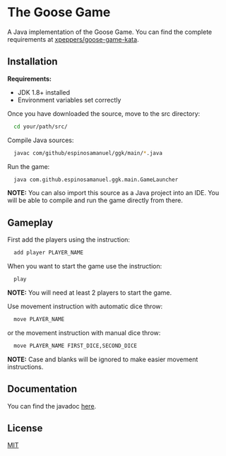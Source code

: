 
# The Goose Game

A Java implementation of the Goose Game.
You can find the complete requirements at [xpeppers/goose-game-kata](https://github.com/xpeppers/goose-game-kata/blob/master/README.md).


## Installation

**Requirements:**
- JDK 1.8+ installed
- Environment variables set correctly

Once you have downloaded the source, move to the src directory:

```bash
  cd your/path/src/
```

Compile Java sources:

```bash
  javac com/github/espinosamanuel/ggk/main/*.java
```
Run the game:

```bash
  java com.github.espinosamanuel.ggk.main.GameLauncher
```
**NOTE:**
You can also import this source as a Java project into an IDE. You will be able to compile and run the game directly from there.

## Gameplay

First add the players using the instruction:
```bash
  add player PLAYER_NAME
```
When you want to start the game use the instruction:
```bash
  play
```
**NOTE:**
You will need at least 2 players to start the game.

Use movement instruction with automatic dice throw:
```bash
  move PLAYER_NAME
```
or the movement instruction with manual dice throw:
```bash
  move PLAYER_NAME FIRST_DICE,SECOND_DICE
```
**NOTE:**
Case and blanks will be ignored to make easier movement instructions.

## Documentation

You can find the javadoc [here](https://espinosamanuel.github.io/goose-game-kata/).


## License

[MIT](https://github.com/espinosamanuel/goose-game-kata/blob/main/LICENSE)
